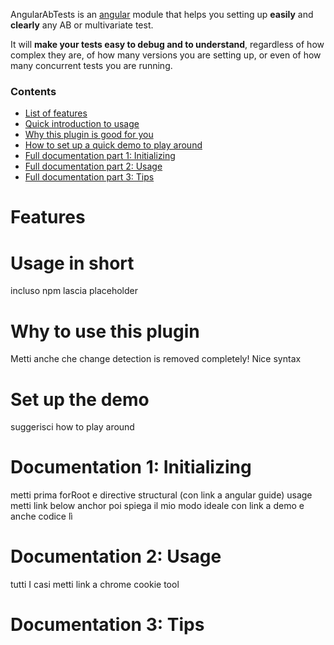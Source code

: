 AngularAbTests is an [angular](https://angular.io/) module that helps you setting up **easily** and **clearly** any AB or multivariate test.

It will **make your tests easy to debug and to understand**, regardless of how complex they are, of how many versions you are setting up, or even of how many concurrent tests you are running.

### Contents

- [List of features](https://github.com/adrdilauro/angular-ab-tests#features)
- [Quick introduction to usage](https://github.com/adrdilauro/angular-ab-tests#usage)
- [Why this plugin is good for you](https://github.com/adrdilauro/angular-ab-tests#why)
- [How to set up a quick demo to play around](https://github.com/adrdilauro/angular-ab-tests#setup)
- [Full documentation part 1: Initializing](https://github.com/adrdilauro/angular-ab-tests#documentation1)
- [Full documentation part 2: Usage](https://github.com/adrdilauro/angular-ab-tests#documentation2)
- [Full documentation part 3: Tips](https://github.com/adrdilauro/angular-ab-tests#documentation3)


# Features


# Usage in short

incluso npm lascia placeholder


# Why to use this plugin

Metti anche che change detection is removed completely!
Nice syntax


# Set up the demo

suggerisci how to play around


# Documentation 1: Initializing

metti prima forRoot e directive structural (con link a angular guide)
usage metti link below anchor
poi spiega il mio modo ideale con link a demo e anche codice lì


# Documentation 2: Usage

tutti I casi
metti link a chrome cookie tool


# Documentation 3: Tips
